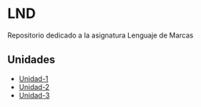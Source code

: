 # LND
Repositorio dedicado a la asignatura Lenguaje de Marcas

## Unidades
- [Unidad-1](Unidad-1)
- [Unidad-2](Unidad-2/)  
- [Unidad-3](Unidad-3)  

